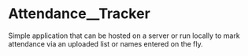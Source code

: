 # Attendance__Tracker
Simple application that can be hosted on a server or run locally to mark attendance via an uploaded list or names entered on the fly.
